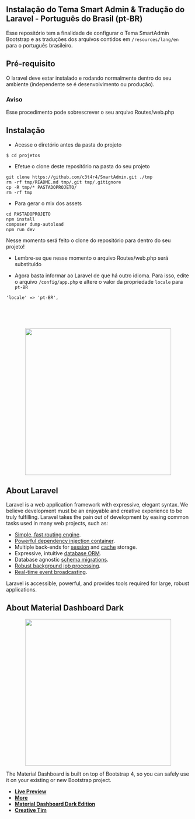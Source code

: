 ## Instalação do Tema Smart Admin & Tradução do Laravel - Português do Brasil (pt-BR)
Esse repositório tem a finalidade de configurar o Tema SmartAdmin Bootstrap e as traduções dos arquivos contidos em `/resources/lang/en` para o português brasileiro.

## Pré-requisito
O laravel deve estar instalado e rodando normalmente dentro do seu ambiente (independente se é desenvolvimento ou produção).

### Aviso
Esse procedimento pode sobrescrever o seu arquivo Routes/web.php<br />

## Instalação

* Acesse o diretório antes da pasta do projeto

```
$ cd projetos
```

* Efetue o clone deste repositório na pasta do seu projeto

```
git clone https://github.com/c3t4r4/SmartAdmin.git ./tmp
rm -rf tmp/README.md tmp/.git tmp/.gitignore
cp -R tmp/* PASTADOPROJETO/
rm -rf tmp
```

* Para gerar o mix dos assets

```
cd PASTADOPROJETO
npm install
composer dump-autoload
npm run dev
```

Nesse momento será feito o clone do repositório para dentro do seu projeto!<br />

* Lembre-se que nesse momento o arquivo Routes/web.php será substituído

* Agora basta informar ao Laravel de que há outro idioma. Para isso, edite o arquivo `/config/app.php` e altere o valor da propriedade `locale` para `pt-BR`

```
'locale' => 'pt-BR',
```

##
<br><br>
<p align="center"><a href="https://laravel.com/docs/7.x" target="_blank"><img src="https://i0.wp.com/wp.laravel-news.com/wp-content/uploads/2020/03/laravel7.jpg?fit=2200%2C1125&ssl=1?resize=2200%2C1125" width="400"></a></p>

## About Laravel

Laravel is a web application framework with expressive, elegant syntax. We believe development must be an enjoyable and creative experience to be truly fulfilling. Laravel takes the pain out of development by easing common tasks used in many web projects, such as:

- [Simple, fast routing engine](https://laravel.com/docs/routing).
- [Powerful dependency injection container](https://laravel.com/docs/container).
- Multiple back-ends for [session](https://laravel.com/docs/session) and [cache](https://laravel.com/docs/cache) storage.
- Expressive, intuitive [database ORM](https://laravel.com/docs/eloquent).
- Database agnostic [schema migrations](https://laravel.com/docs/migrations).
- [Robust background job processing](https://laravel.com/docs/queues).
- [Real-time event broadcasting](https://laravel.com/docs/broadcasting).

Laravel is accessible, powerful, and provides tools required for large, robust applications.

## About Material Dashboard Dark

<p align="center"><img src="https://s3.amazonaws.com/creativetim_bucket/products/95/original/opt_mdb_thumbnail.jpg?1535551949" width="400"></p>

The Material Dashboard is built on top of Bootstrap 4, so you can safely use it on your existing or new Bootstrap project.

- **[Live Preview](https://demos.creative-tim.com/material-dashboard-dark/examples/dashboard.html)**
- **[More](https://demos.creative-tim.com/material-dashboard-dark/docs/2.0/getting-started/introduction.html)**
- **[Material Dashboard Dark Edition](https://www.creative-tim.com/product/material-dashboard-dark)**
- **[Creative Tim](https://www.creative-tim.com/)**
